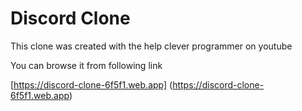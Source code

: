 # Discord Clone

This clone was created with the help clever programmer on youtube

You can browse it from following link


[https://discord-clone-6f5f1.web.app]
(https://discord-clone-6f5f1.web.app)